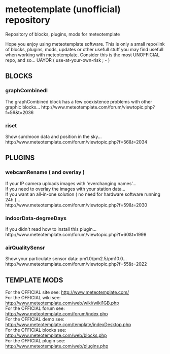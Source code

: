 # meteotemplate (unofficial) repository
Repository of blocks, plugins, mods for meteotemplate

Hope you enjoy using meteotemplate software. This is only a small repo/link of blocks, plugins, mods, updates or other usefull stuff you may find usefull when working with meteotemplate.
Consider this is the most UNOFFICIAL repo, and so... UAYOR ( use-at-your-own-risk ; - )

<h2>BLOCKS</h2>

<h3>graphCombinedI</h3>
The graphCombined block has a few coexistence problems with other graphic blocks...
http://www.meteotemplate.com/forum/viewtopic.php?f=56&t=2036<br>
<h3>riset</h3>
Show sun/moon data and position in the sky...
http://www.meteotemplate.com/forum/viewtopic.php?f=56&t=2034<br>

<h2>PLUGINS</h2>

<h3>webcamRename ( and overlay )</h3>
If your IP camera uploads images with 'everchanging names'...<br>
If you need to overlay the images with your station data...<br>
If you want an all-in-one solution ( no need for hardware software running 24h )...<br>
http://www.meteotemplate.com/forum/viewtopic.php?f=59&t=2030<br>
<h3>indoorData-degreeDays</h3>
If you didn't read how to install this plugin...<br>
http://www.meteotemplate.com/forum/viewtopic.php?f=60&t=1998<br>
<h3>airQualitySensr</h3>
Show your particulate sensor data: pm1.0/pm2.5/pm10.0...<br>
http://www.meteotemplate.com/forum/viewtopic.php?f=55&t=2022<br>

<h2>TEMPLATE MODS</h2>

For the OFFICIAL site see: http://www.meteotemplate.com/<br>
For the OFFICIAL wiki see: http://www.meteotemplate.com/web/wiki/wiki1GB.php<br>
For the OFFICIAL forum see: http://www.meteotemplate.com/forum/index.php<br>
For the OFFICIAL demo see: http://www.meteotemplate.com/template/indexDesktop.php<br>
For the OFFICIAL blocks see: http://www.meteotemplate.com/web/blocks.php<br>
For the OFFICIAL plugin see: http://www.meteotemplate.com/web/plugins.php<br>
